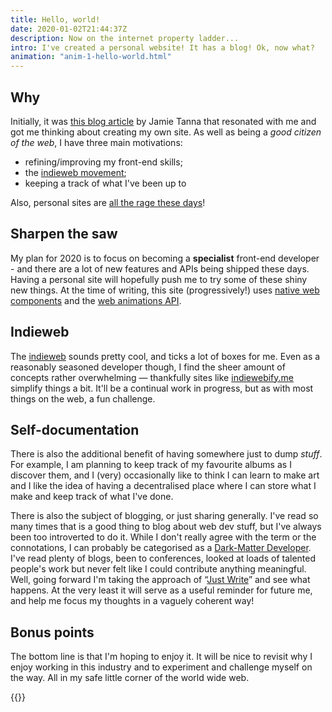 ```yaml
---
title: Hello, world!
date: 2020-01-02T21:44:37Z
description: Now on the internet property ladder...
intro: I've created a personal website! It has a blog! Ok, now what?
animation: "anim-1-hello-world.html"
---
```


## Why

Initially, it was [this blog article](https://www.jvt.me/posts/2019/07/22/why-website/) by Jamie Tanna that resonated with me and got me thinking about creating my own site. As well as being a _good citizen of the web_, I have three main motivations:

- refining/improving my front-end skills;
- the [indieweb movement](https://indieweb.org/);
- keeping a track of what I've been up to

Also, personal sites are [all the rage these days](https://personalsit.es/)!


## Sharpen the saw

My plan for 2020 is to focus on becoming a **specialist** front-end developer - and there are a lot of new features and APIs being shipped these days. Having a personal site will hopefully push me to try some of these shiny new things. At the time of writing, this site (progressively!) uses [native web components](https://developer.mozilla.org/en-US/docs/Web/Web_Components) and the [web animations API](https://developer.mozilla.org/en-US/docs/Web/API/Web_Animations_API).

## Indieweb

The [indieweb](https://indieweb.org/) sounds pretty cool, and ticks a lot of boxes for me. Even as a reasonably seasoned developer though, I find the sheer amount of concepts rather overwhelming &mdash; thankfully sites like [indiewebify.me](https://indiewebify.me/) simplify things a bit. It'll be a continual work in progress, but as with most things on the web, a fun challenge.

## Self-documentation

There is also the additional benefit of having somewhere just to dump _stuff_. For example, I am planning to keep track of my favourite albums as I discover them, and I (very) occasionally like to think I can learn to make art and I like the idea of having a decentralised place where I can store what I make and keep track of what I've done.

There is also the subject of blogging, or just sharing generally. I've read so many times that is a good thing to blog about web dev stuff, but I've always been too introverted to do it. While I don't really agree with the term or the connotations, I can probably be categorised as a [Dark-Matter Developer](https://css-tricks.com/dark-matter-what-it-is-and-how-we-all-contribute-to-it/). I've read plenty of blogs, been to conferences, looked at loads of talented people's work but never felt like I could contribute anything meaningful. Well, going forward I'm taking the approach of &ldquo;[Just Write](https://www.sarasoueidan.com/desk/just-write/)&rdquo; and see what happens. At the very least it will serve as a useful reminder for future me, and help me focus my thoughts in a vaguely coherent way!

## Bonus points

The bottom line is that I'm hoping to enjoy it. It will be nice to revisit why I enjoy working in this industry and to experiment and challenge myself on the way. All in my safe little corner of the world wide web.

{{<signoff>}}
